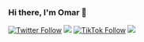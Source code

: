 ### Hi there, I'm Omar 👋

[![Twitter Follow](https://img.shields.io/twitter/follow/AmooryJu?color=1DA1F2&logo=twitter&style=for-the-badge)](https://twitter.com/amooryju)
![](https://komarev.com/ghpvc/amooryjubran)
[![TikTok Follow](https://img.shields.io/badge/@omarMtl-000000?style=for-the-badge&logo=tiktok&logoColor=white)](https://tiktok.com/@omarmtl)
![](https://komarev.com/ghpvc/amooryjubran)
